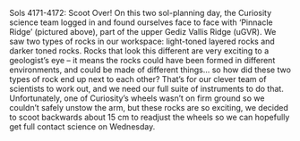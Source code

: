 Sols 4171-4172: Scoot Over! 
 On this two sol-planning day, the Curiosity science team logged in and found ourselves face to face with ‘Pinnacle Ridge’ (pictured above), part of the upper Gediz Vallis Ridge (uGVR). We saw two types of rocks in our workspace: light-toned layered rocks and darker toned rocks. Rocks that look this different are very exciting to a geologist’s eye – it means the rocks could have been formed in different environments, and could be made of different things... so how did these two types of rock end up next to each other? That’s for our clever team of scientists to work out, and we need our full suite of instruments to do that. Unfortunately, one of Curiosity’s wheels wasn’t on firm ground so we couldn’t safely unstow the arm, but these rocks are so exciting, we decided to scoot backwards about 15 cm to readjust the wheels so we can hopefully get full contact science on Wednesday.